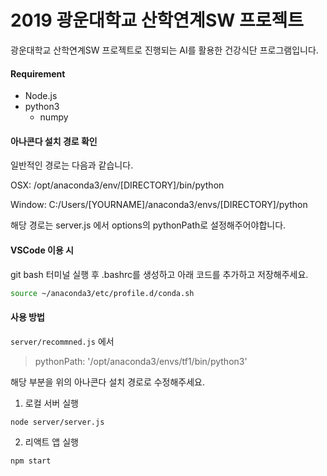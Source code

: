# 2019 광운대학교 산학연계SW 프로젝트

광운대학교 산학연계SW 프로젝트로 진행되는 AI를 활용한 건강식단 프로그램입니다. 

#### Requirement
* Node.js
* python3
  * numpy

#### 아나콘다 설치 경로 확인
일반적인 경로는 다음과 같습니다.

OSX: /opt/anaconda3/env/[DIRECTORY]/bin/python

Window: C:/Users/[YOURNAME]/anaconda3/envs/[DIRECTORY]/python

해당 경로는 server.js 에서 options의 pythonPath로 설정해주어야합니다.

#### VSCode 이용 시
git bash 터미널 실행 후 .bashrc를 생성하고 아래 코드를 추가하고 저장해주세요.
```bash
source ~/anaconda3/etc/profile.d/conda.sh
```

#### 사용 방법
`server/recommned.js` 에서 
> pythonPath: '/opt/anaconda3/envs/tf1/bin/python3'

해당 부분을 위의 아나콘다 설치 경로로 수정해주세요.

1. 로컬 서버 실행
```node
node server/server.js
```
2. 리액트 앱 실행
```npm
npm start
```
